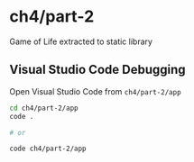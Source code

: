 # ch4/part-2

Game of Life extracted to static library

## Visual Studio Code Debugging

Open Visual Studio Code from `ch4/part-2/app`

```bash
cd ch4/part-2/app
code .

# or

code ch4/part-2/app
```
